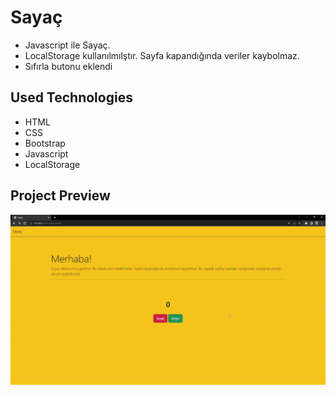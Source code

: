 # Sayaç
- Javascript ile Sayaç.
- LocalStorage kullanılmılştır. Sayfa kapandığında veriler kaybolmaz.
- Sıfırla butonu eklendi

## Used Technologies
- HTML
- CSS
- Bootstrap
- Javascript
- LocalStorage

## Project Preview
![](gif/Saya%C3%A7.gif)
